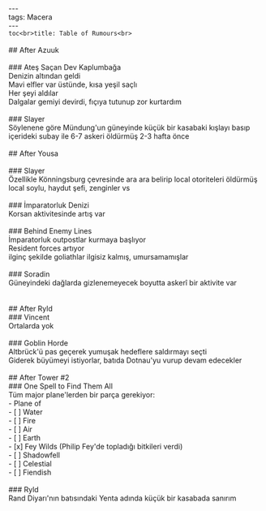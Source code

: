 ---<br>tags: Macera<br>---<br>```toc<br>title: Table of Rumours<br>```<br><br>## After Azuuk<br><br>### Ateş Saçan Dev Kaplumbağa<br>Denizin altından geldi<br>Mavi elfler var üstünde, kısa yeşil saçlı<br>Her şeyi aldılar<br>Dalgalar gemiyi devirdi, fıçıya tutunup zor kurtardım<br><br>### Slayer<br>Söylenene göre Mündung'un güneyinde küçük bir kasabaki kışlayı basıp içerideki subay ile 6-7 askeri öldürmüş 2-3 hafta önce<br><br>## After Yousa<br><br>### Slayer<br>Özellikle Könningsburg çevresinde ara ara belirip local otoriteleri öldürmüş<br>local soylu, haydut şefi, zenginler vs<br><br>### İmparatorluk Denizi<br>Korsan aktivitesinde artış var<br><br>### Behind Enemy Lines<br>İmparatorluk outpostlar kurmaya başlıyor<br>Resident forces artıyor<br>ilginç şekilde goliathlar ilgisiz kalmış, umursamamışlar<br><br>### Soradin<br>Güneyindeki dağlarda gizlenemeyecek boyutta askerî bir aktivite var<br><br><br>## After Ryld<br>### Vincent<br>Ortalarda yok<br><br>### Goblin Horde<br>Altbrück'ü pas geçerek yumuşak hedeflere saldırmayı seçti<br>Giderek büyümeyi istiyorlar, batıda Dotnau'yu vurup devam edecekler<br><br>## After Tower #2<br>### One Spell to Find Them All<br>Tüm major plane'lerden bir parça gerekiyor:<br>- Plane of<br>	- [ ] Water<br>	- [ ] Fire<br>	- [ ] Air<br>	- [ ] Earth<br>- [x] Fey Wilds (Philip Fey'de topladığı bitkileri verdi)<br>- [ ] Shadowfell<br>- [ ] Celestial<br>- [ ] Fiendish<br><br>### Ryld<br>Rand Diyarı'nın batısındaki Yenta adında küçük bir kasabada sanırım